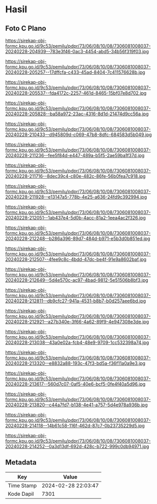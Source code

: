 # Hasil

## Foto C Plano

https://sirekap-obj-formc.kpu.go.id/9c53/pemilu/pdpr/73/06/08/10/08/7306081008037-20240228-204939--783e3f46-0ac3-4454-abd5-34b56f319f03.jpg

https://sirekap-obj-formc.kpu.go.id/9c53/pemilu/pdpr/73/06/08/10/08/7306081008037-20240228-205257--17dffcfa-c433-45ad-8404-7c411576628b.jpg

https://sirekap-obj-formc.kpu.go.id/9c53/pemilu/pdpr/73/06/08/10/08/7306081008037-20240228-205537--fda4172c-2257-461d-8465-15bf07e8d702.jpg

https://sirekap-obj-formc.kpu.go.id/9c53/pemilu/pdpr/73/06/08/10/08/7306081008037-20240228-205828--ba58a972-23ac-4316-8d1d-21474d9cc56a.jpg

https://sirekap-obj-formc.kpu.go.id/9c53/pemilu/pdpr/73/06/08/10/08/7306081008037-20240228-210433--d945809d-c069-47b8-8dfc-684583d5b049.jpg

https://sirekap-obj-formc.kpu.go.id/9c53/pemilu/pdpr/73/06/08/10/08/7306081008037-20240228-211236--fee5f84d-e447-489a-b5f5-2ae59ba1f37d.jpg

https://sirekap-obj-formc.kpu.go.id/9c53/pemilu/pdpr/73/06/08/10/08/7306081008037-20240228-211716--8dec39c4-c80e-482c-86fe-56b0fea7c918.jpg

https://sirekap-obj-formc.kpu.go.id/9c53/pemilu/pdpr/73/06/08/10/08/7306081008037-20240228-211928--e13147a5-778b-4e25-a636-24fd9c392994.jpg

https://sirekap-obj-formc.kpu.go.id/9c53/pemilu/pdpr/73/06/08/10/08/7306081008037-20240228-212051--1ab437e4-5d0b-4acc-81a2-1eea4ac2f326.jpg

https://sirekap-obj-formc.kpu.go.id/9c53/pemilu/pdpr/73/06/08/10/08/7306081008037-20240228-212248--b286a396-89d7-484d-b971-e5b3d0b851ed.jpg

https://sirekap-obj-formc.kpu.go.id/9c53/pemilu/pdpr/73/06/08/10/08/7306081008037-20240228-212507--4fee9c8c-4bdd-47dc-be4f-91e9a8602baf.jpg

https://sirekap-obj-formc.kpu.go.id/9c53/pemilu/pdpr/73/06/08/10/08/7306081008037-20240228-212649--5d4e570c-ac97-4bad-9812-5e51506b8bf3.jpg

https://sirekap-obj-formc.kpu.go.id/9c53/pemilu/pdpr/73/06/08/10/08/7306081008037-20240228-212811--db9cfc27-941a-4531-b8b7-b0d257aee6bd.jpg

https://sirekap-obj-formc.kpu.go.id/9c53/pemilu/pdpr/73/06/08/10/08/7306081008037-20240228-212921--a27b340e-3f66-4a62-89f9-4e947308e3de.jpg

https://sirekap-obj-formc.kpu.go.id/9c53/pemilu/pdpr/73/06/08/10/08/7306081008037-20240228-213038--43a0e02a-fcb4-48e9-9709-1cc532398a74.jpg

https://sirekap-obj-formc.kpu.go.id/9c53/pemilu/pdpr/73/06/08/10/08/7306081008037-20240228-213320--e8832a88-193c-47f3-bd5a-f36f11a0a9e3.jpg

https://sirekap-obj-formc.kpu.go.id/9c53/pemilu/pdpr/73/06/08/10/08/7306081008037-20240228-213617--560d7c07-0af5-40e6-bcf5-0fe4f40a5d96.jpg

https://sirekap-obj-formc.kpu.go.id/9c53/pemilu/pdpr/73/06/08/10/08/7306081008037-20240228-213820--c44a7fd7-b138-4e41-a757-5d4e978a936b.jpg

https://sirekap-obj-formc.kpu.go.id/9c53/pemilu/pdpr/73/06/08/10/08/7306081008037-20240228-214118--14b61c58-116f-462d-87c7-0b23735229d5.jpg

https://sirekap-obj-formc.kpu.go.id/9c53/pemilu/pdpr/73/06/08/10/08/7306081008037-20240228-214252--0a3d13df-692d-428c-b722-999c0db94971.jpg


## Metadata

| Key        | Value               |
| ---------- | ------------------- |
| Time Stamp | 2024-02-28 22:03:47 |
| Kode Dapil | 7301                |



